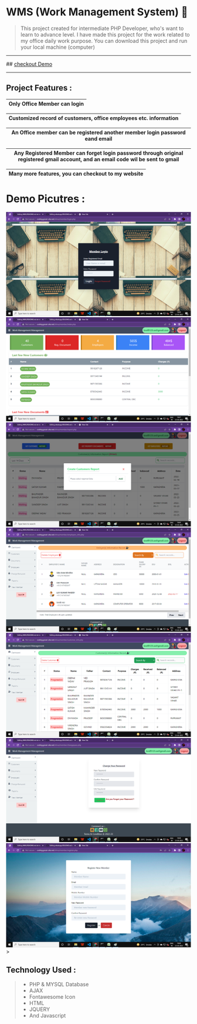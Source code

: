 # WMS (Work Management System) 🥇
> This project created for intermediate PHP Developer, who's want to learn to advance level. I have made this project for the work related to my office daily work purpose.
> You can download this project and run your local machine (computer)
<hr>
## <a href="http://coding.great-site.net/shiva/member/login.php" target='blank'> checkout Demo </a>
<hr>

## Project Features :
| Only Office Member can login|
| ------------- |

| Customized record of customers, office employees etc. information |
| ------------- |

| An Office member can be registered another member login password eand email |
| ------------- |

| Any Registered Member can forget login password through original registered gmail account, and an email code wil be sent to gmail  |
| ------------- |

|  Many more features, you can checkout to my website|
| ------------- |

# Demo Picutres :
<img src="https://github.com/dontKnew/WMS/blob/main/dist/github%20image/login.png"/>
<img src="https://github.com/dontKnew/WMS/blob/main/dist/github%20image/dashboard.png"/>
<img src="https://github.com/dontKnew/WMS/blob/main/dist/github%20image/report.png"/>
<img src="https://github.com/dontKnew/WMS/blob/main/dist/github%20image/employee.png"/>
<img src="https://github.com/dontKnew/WMS/blob/main/dist/github%20image/customer.png"/>
<img src="https://github.com/dontKnew/WMS/blob/main/dist/github%20image/change.png"/>
<img src="https://github.com/dontKnew/WMS/blob/main/dist/github%20image/newmember.png"/>
>

## Technology Used :
> * PHP & MYSQL Database
> * AJAX
> * Fontawesome Icon
> * HTML
> * JQUERY
> * And Javascript
